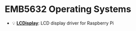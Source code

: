 # EMB5632 Operating Systems

- 💡 **[LCDisplay](https://github.com/jesuinovieira/ufsc-coursework/tree/master/EMB5632%20Operating%20Systems/LCDisplay)**: LCD display driver for Raspberry Pi
